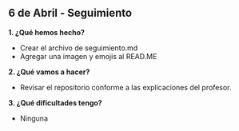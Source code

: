 ## 6 de Abril - Seguimiento

**1. ¿Qué hemos hecho?**

- Crear el archivo de seguimiento.md
- Agregar una imagen y emojis al READ.ME

**2. ¿Qué vamos a hacer?**

- Revisar el repositorio conforme a las explicaciones del profesor.

**3. ¿Qué dificultades tengo?**

- Ninguna
